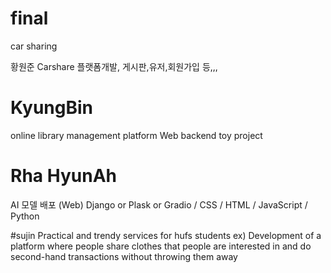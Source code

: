 # final
car sharing

황원준
Carshare 플랫폼개발, 게시판,유저,회원가입 등,,, 

# KyungBin
online library management platform
Web backend toy project


# Rha HyunAh
AI 모델 배포 (Web)
Django or Plask or Gradio / CSS / HTML / JavaScript / Python

#sujin
Practical and trendy services for hufs students
ex) Development of a platform where people share clothes that people are interested in and do second-hand transactions without throwing them away
